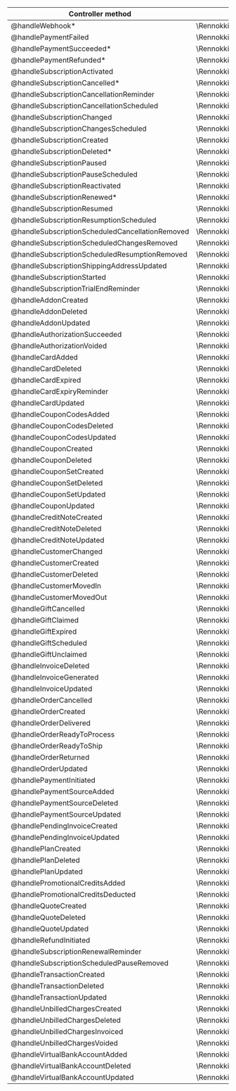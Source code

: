 | Controller method                                 | Event class                                                                   |
|---------------------------------------------------|-------------------------------------------------------------------------------|
| @handleWebhook*                                   | \Rennokki\Chargeswarm\Events\WebhookReceived::class                           |
| @handlePaymentFailed                              | \Rennokki\Chargeswarm\Events\PaymentFailed::class                             |
| @handlePaymentSucceeded*                          | \Rennokki\Chargeswarm\Events\PaymentSucceeded::class                          |
| @handlePaymentRefunded*                           | \Rennokki\Chargeswarm\Events\PaymentRefunded::class                           |
| @handleSubscriptionActivated                      | \Rennokki\Chargeswarm\Events\SubscriptionActivated::class                     |
| @handleSubscriptionCancelled*                     | \Rennokki\Chargeswarm\Events\SubscriptionCancelled::class                     |
| @handleSubscriptionCancellationReminder           | \Rennokki\Chargeswarm\Events\SubscriptionCancellationReminder::class          |
| @handleSubscriptionCancellationScheduled          | \Rennokki\Chargeswarm\Events\SubscriptionCancellationScheduled::class         |
| @handleSubscriptionChanged                        | \Rennokki\Chargeswarm\Events\SubscriptionChanged::class                       |
| @handleSubscriptionChangesScheduled               | \Rennokki\Chargeswarm\Events\SubscriptionChangesScheduled::class              |
| @handleSubscriptionCreated                        | \Rennokki\Chargeswarm\Events\SubscriptionCreated::class                       |
| @handleSubscriptionDeleted*                       | \Rennokki\Chargeswarm\Events\SubscriptionDeleted::class                       |
| @handleSubscriptionPaused                         | \Rennokki\Chargeswarm\Events\SubscriptionPaused::class                        |
| @handleSubscriptionPauseScheduled                 | \Rennokki\Chargeswarm\Events\SubscriptionPauseScheduled::class                |
| @handleSubscriptionReactivated                    | \Rennokki\Chargeswarm\Events\SubscriptionReactivated::class                   |
| @handleSubscriptionRenewed*                       | \Rennokki\Chargeswarm\Events\SubscriptionRenewed::class                       |
| @handleSubscriptionResumed                        | \Rennokki\Chargeswarm\Events\SubscriptionResumed::class                       |
| @handleSubscriptionResumptionScheduled            | \Rennokki\Chargeswarm\Events\SubscriptionResumptionScheduled::class           |
| @handleSubscriptionScheduledCancellationRemoved   | \Rennokki\Chargeswarm\Events\SubscriptionScheduledCancellationRemoved::class  |
| @handleSubscriptionScheduledChangesRemoved        | \Rennokki\Chargeswarm\Events\SubscriptionScheduledChangesRemoved::class       |
| @handleSubscriptionScheduledResumptionRemoved     | \Rennokki\Chargeswarm\Events\SubscriptionScheduledResumptionRemoved::class    |
| @handleSubscriptionShippingAddressUpdated         | \Rennokki\Chargeswarm\Events\SubscriptionShippingAddressUpdated::class        |
| @handleSubscriptionStarted                        | \Rennokki\Chargeswarm\Events\SubscriptionStarted::class                       |
| @handleSubscriptionTrialEndReminder               | \Rennokki\Chargeswarm\Events\SubscriptionTrialEndReminder::class              |
| @handleAddonCreated                               | \Rennokki\Chargeswarm\Events\AddonCreated::class                              |
| @handleAddonDeleted                               | \Rennokki\Chargeswarm\Events\AddonDeleted::class                              |
| @handleAddonUpdated                               | \Rennokki\Chargeswarm\Events\AddonUpdated::class                              |
| @handleAuthorizationSucceeded                     | \Rennokki\Chargeswarm\Events\AuthorizationSucceeded::class                    |
| @handleAuthorizationVoided                        | \Rennokki\Chargeswarm\Events\AuthorizationVoided::class                       |
| @handleCardAdded                                  | \Rennokki\Chargeswarm\Events\CardAdded::class                                 |
| @handleCardDeleted                                | \Rennokki\Chargeswarm\Events\CardDeleted::class                               |
| @handleCardExpired                                | \Rennokki\Chargeswarm\Events\CardExpired::class                               |
| @handleCardExpiryReminder                         | \Rennokki\Chargeswarm\Events\CardExpiryReminder::class                        |
| @handleCardUpdated                                | \Rennokki\Chargeswarm\Events\CardUpdated::class                               |
| @handleCouponCodesAdded                           | \Rennokki\Chargeswarm\Events\CouponCodesAdded::class                          |
| @handleCouponCodesDeleted                         | \Rennokki\Chargeswarm\Events\CouponCodesDeleted::class                        |
| @handleCouponCodesUpdated                         | \Rennokki\Chargeswarm\Events\CouponCodesUpdated::class                        |
| @handleCouponCreated                              | \Rennokki\Chargeswarm\Events\CouponCreated::class                             |
| @handleCouponDeleted                              | \Rennokki\Chargeswarm\Events\CouponDeleted::class                             |
| @handleCouponSetCreated                           | \Rennokki\Chargeswarm\Events\CouponSetCreated::class                          |
| @handleCouponSetDeleted                           | \Rennokki\Chargeswarm\Events\CouponSetDeleted::class                          |
| @handleCouponSetUpdated                           | \Rennokki\Chargeswarm\Events\CouponSetUpdated::class                          |
| @handleCouponUpdated                              | \Rennokki\Chargeswarm\Events\CouponUpdated::class                             |
| @handleCreditNoteCreated                          | \Rennokki\Chargeswarm\Events\CreditNoteCreated::class                         |
| @handleCreditNoteDeleted                          | \Rennokki\Chargeswarm\Events\CreditNoteDeleted::class                         |
| @handleCreditNoteUpdated                          | \Rennokki\Chargeswarm\Events\CreditNoteUpdated::class                         |
| @handleCustomerChanged                            | \Rennokki\Chargeswarm\Events\CustomerChanged::class                           |
| @handleCustomerCreated                            | \Rennokki\Chargeswarm\Events\CustomerCreated::class                           |
| @handleCustomerDeleted                            | \Rennokki\Chargeswarm\Events\CustomerDeleted::class                           |
| @handleCustomerMovedIn                            | \Rennokki\Chargeswarm\Events\CustomerMovedIn::class                           |
| @handleCustomerMovedOut                           | \Rennokki\Chargeswarm\Events\CustomerMovedOut::class                          |
| @handleGiftCancelled                              | \Rennokki\Chargeswarm\Events\GiftCancelled::class                             |
| @handleGiftClaimed                                | \Rennokki\Chargeswarm\Events\GiftClaimed::class                               |
| @handleGiftExpired                                | \Rennokki\Chargeswarm\Events\GiftExpired::class                               |
| @handleGiftScheduled                              | \Rennokki\Chargeswarm\Events\GiftScheduled::class                             |
| @handleGiftUnclaimed                              | \Rennokki\Chargeswarm\Events\GiftUnclaimed::class                             |
| @handleInvoiceDeleted                             | \Rennokki\Chargeswarm\Events\InvoiceDeleted::class                            |
| @handleInvoiceGenerated                           | \Rennokki\Chargeswarm\Events\InvoiceGenerated::class                          |
| @handleInvoiceUpdated                             | \Rennokki\Chargeswarm\Events\InvoiceUpdated::class                            |
| @handleOrderCancelled                             | \Rennokki\Chargeswarm\Events\OrderCancelled::class                            |
| @handleOrderCreated                               | \Rennokki\Chargeswarm\Events\OrderCreated::class                              |
| @handleOrderDelivered                             | \Rennokki\Chargeswarm\Events\OrderDelivered::class                            |
| @handleOrderReadyToProcess                        | \Rennokki\Chargeswarm\Events\OrderReadyToProcess::class                       |
| @handleOrderReadyToShip                           | \Rennokki\Chargeswarm\Events\OrderReadyToShip::class                          |
| @handleOrderReturned                              | \Rennokki\Chargeswarm\Events\OrderReturned::class                             |
| @handleOrderUpdated                               | \Rennokki\Chargeswarm\Events\OrderUpdated::class                              |
| @handlePaymentInitiated                           | \Rennokki\Chargeswarm\Events\PaymentInitiated::class                          |
| @handlePaymentSourceAdded                         | \Rennokki\Chargeswarm\Events\PaymentSourceAdded::class                        |
| @handlePaymentSourceDeleted                       | \Rennokki\Chargeswarm\Events\PaymentSourceDeleted::class                      |
| @handlePaymentSourceUpdated                       | \Rennokki\Chargeswarm\Events\PaymentSourceUpdated::class                      |
| @handlePendingInvoiceCreated                      | \Rennokki\Chargeswarm\Events\PendingInvoiceCreated::class                     |
| @handlePendingInvoiceUpdated                      | \Rennokki\Chargeswarm\Events\PendingInvoiceUpdated::class                     |
| @handlePlanCreated                                | \Rennokki\Chargeswarm\Events\PlanCreated::class                               |
| @handlePlanDeleted                                | \Rennokki\Chargeswarm\Events\PlanDeleted::class                               |
| @handlePlanUpdated                                | \Rennokki\Chargeswarm\Events\PlanUpdated::class                               |
| @handlePromotionalCreditsAdded                    | \Rennokki\Chargeswarm\Events\PromotionalCreditsAdded::class                   |
| @handlePromotionalCreditsDeducted                 | \Rennokki\Chargeswarm\Events\PromotionalCreditsDeducted::class                |
| @handleQuoteCreated                               | \Rennokki\Chargeswarm\Events\QuoteCreated::class                              |
| @handleQuoteDeleted                               | \Rennokki\Chargeswarm\Events\QuoteDeleted::class                              |
| @handleQuoteUpdated                               | \Rennokki\Chargeswarm\Events\QuoteUpdated::class                              |
| @handleRefundInitiated                            | \Rennokki\Chargeswarm\Events\RefundInitiated::class                           |
| @handleSubscriptionRenewalReminder                | \Rennokki\Chargeswarm\Events\SubscriptionRenewalReminder::class               |
| @handleSubscriptionScheduledPauseRemoved          | \Rennokki\Chargeswarm\Events\SubscriptionScheduledPauseRemoved::class         |
| @handleTransactionCreated                         | \Rennokki\Chargeswarm\Events\TransactionCreated::class                        |
| @handleTransactionDeleted                         | \Rennokki\Chargeswarm\Events\TransactionDeleted::class                        |
| @handleTransactionUpdated                         | \Rennokki\Chargeswarm\Events\TransactionUpdated::class                        |
| @handleUnbilledChargesCreated                     | \Rennokki\Chargeswarm\Events\UnbilledChargesCreated::class                    |
| @handleUnbilledChargesDeleted                     | \Rennokki\Chargeswarm\Events\UnbilledChargesDeleted::class                    |
| @handleUnbilledChargesInvoiced                    | \Rennokki\Chargeswarm\Events\UnbilledChargesInvoiced::class                   |
| @handleUnbilledChargesVoided                      | \Rennokki\Chargeswarm\Events\UnbilledChargesVoided::class                     |
| @handleVirtualBankAccountAdded                    | \Rennokki\Chargeswarm\Events\VirtualBankAccountAdded::class                   |
| @handleVirtualBankAccountDeleted                  | \Rennokki\Chargeswarm\Events\VirtualBankAccountDeleted::class                 |
| @handleVirtualBankAccountUpdated                  | \Rennokki\Chargeswarm\Events\VirtualBankAccountUpdated::class                 |
